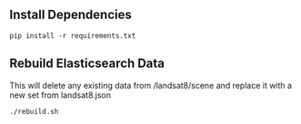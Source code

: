 
## Install Dependencies

```
pip install -r requirements.txt
```

## Rebuild Elasticsearch Data
This will delete any existing data from /landsat8/scene and replace it with a new set from landsat8.json
```
./rebuild.sh
``` 
